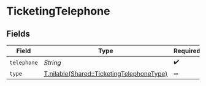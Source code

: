 # TicketingTelephone


## Fields

| Field                                                                                      | Type                                                                                       | Required                                                                                   | Description                                                                                |
| ------------------------------------------------------------------------------------------ | ------------------------------------------------------------------------------------------ | ------------------------------------------------------------------------------------------ | ------------------------------------------------------------------------------------------ |
| `telephone`                                                                                | *String*                                                                                   | :heavy_check_mark:                                                                         | N/A                                                                                        |
| `type`                                                                                     | [T.nilable(Shared::TicketingTelephoneType)](../../models/shared/ticketingtelephonetype.md) | :heavy_minus_sign:                                                                         | N/A                                                                                        |